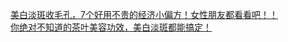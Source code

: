   
[美白淡斑收毛孔，7个好用不贵的经济小偏方！女性朋友都看看吧！！](http://www.dianyue.me/archives/162/emex4lrs30p0of3x/)  
[你绝对不知道的茶叶美容功效，美白淡斑都能搞定！](http://www.dianyue.me/archives/273/w7uac8krx12rmboz/)